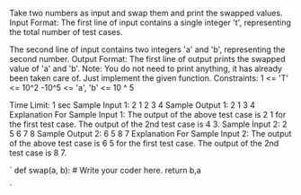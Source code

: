 
Take two numbers as input and swap them and print the swapped values.
Input Format:
The first line of input contains a single integer 't', representing the total number of test cases.

The second line of input contains two integers 'a' and 'b', representing the second number. 
Output Format:
The first line of output prints the swapped value of 'a' and 'b'.
Note:
You do not need to print anything, it has already been taken care of. Just implement the given function.
Constraints:
1 <= 'T' <= 10^2
-10^5 <= 'a', 'b' <= 10 ^ 5

Time Limit: 1 sec
Sample Input 1:
2
1 2 
3 4
Sample Output 1:
2 1
3 4
Explanation For Sample Input 1:
The output of the above test case is 2 1 for the first test case.
The output of the 2nd test case is 4 3.
Sample Input 2:
2
5 6
7 8
Sample Output 2:
6 5
8 7
Explanation For Sample Input 2:
The output of the above test case is  6 5 for the first test case.
The output of the 2nd test case is 8 7.

`
def swap(a, b):
    # Write your coder here.
    return b,a
    
`
